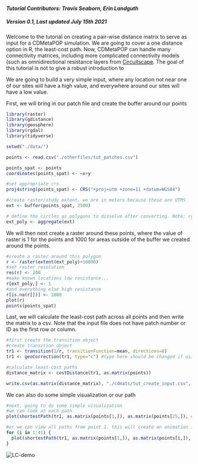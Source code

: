 #### _Tutorial Contributors: Travis Seaborn, Erin Landguth_
##### _Version 0.1, Last updated July 15th 2021_
Welcome to the tutorial on creating a pair-wise distance matrix to serve as input for a CDMetaPOP simulation. We are going to cover a one distance option in R, the least-cost path. Now, CDMetaPOP can handle many connectivity matrices, including more complicated connectivity models (such as omnidirectional resistance layers from [Circuitscape](https://github.com/Circuitscape/Circuitscape.jl'). The goal of this tutorial is not to give a robust introduction to 

We are going to build a very simple input, where any location not near one of our sites will have a high value, and everywhere around our sites will have a low value.

First, we will bring in our patch file and create the buffer around our points
```r
library(raster)
library(gdistance)
library(geosphere)
library(rgdal)
library(tidyverse)

setwd("./data/")

points <- read.csv("./otherfiles/tut_patches.csv")

points_spat <- points
coordinates(points_spat) <- ~x+y

#set appropriate crs
proj4string(points_spat) <- CRS("+proj=utm +zone=11 +datum=WGS84")

#create raster/study extent. we are in meters because these are UTMS
ext <- buffer(points_spat, 2500)

# define the circles as polygons to dissolve after converting. Note: rgeos package is required to dissolve.
ext_poly <- aggregate(ext)
```


We will then next create a raster around these points, where the value of raster is 1 for the points and 1000 for areas outside of the buffer we created around the points.
```r
#create a raster around this polygon
r <- raster(extent(ext_poly)+10000)
#set raster resolution
res(r) <- 200
#make known locations low resistance...
r[ext_poly,] <- 1
#and everything else high resistance
r[is.na(r[])] <- 1000
plot(r)
points(points_spat)
```

Last, we will calculate the least-cost path across all points and then write the matrix to a csv. Note that the input file does not have patch number or ID as the first row or column.

```r
#first create the transition object
#create transition object
tr1 <- transition(1/r, transitionFunction=mean, directions=8)
tr1 <- geoCorrection(tr1, type="c") #type here should be changed if using random walks

#calculate least-cost paths
distance_matrix <- costDistance(tr1, as.matrix(points))

write.csv(as.matrix(distance_matrix), "./cdmats/tut_create_input.csv", row.names = FALSE, col.names = FALSE)
```

We can also do some simple visualization or our path
```r
#next, going to do some simple visualization
#we can look at each path
plot(shortestPath(tr1, as.matrix(points[1,]), as.matrix(points[25,]), output="SpatialLines"), add=TRUE)

#or we can view all paths from point 1. this will create an animation in your plot window
for (i in 1:41) {
  plot(shortestPath(tr1, as.matrix(points[1,]), as.matrix(points[i,]), output="SpatialLines"), add=TRUE)
}
```
![LC-demo](https://user-images.githubusercontent.com/10428038/125870478-da83db98-9d1f-4f6c-a17d-e5ecb25644d2.png)


